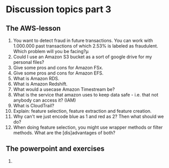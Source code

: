 # Discussion topics part 3

## The AWS-lesson

1. You want to detect fraud in future transactions. You can work with 1.000.000 past transactions of which 2.53% is labeled as fraudulent. Which problem will you be facing?µ
1. Could I use an Amazon S3 bucket as a sort of google drive for my personal files?
1. Give some pros and cons for Amazon FSx.
1. Give some pros and cons for Amazon EFS.
1. What is Amazon RDS.
1. What is Amazon Redshift.
1. What would a usecase Amazon Timestream be?
1. What is the service that amazon uses to keep data safe - i.e. that not anybody can access it? (IAM)
1. What is CloudTrail?
1. Explain: feature selection, feature extraction and feature creation.
1. Why can't we just encode blue as 1 and red as 2? Then what should we do?
1. When doing feature selection, you might use wrapper methods or filter methods. What are the [dis]advantages of both?


## The powerpoint and exercises

1. 
